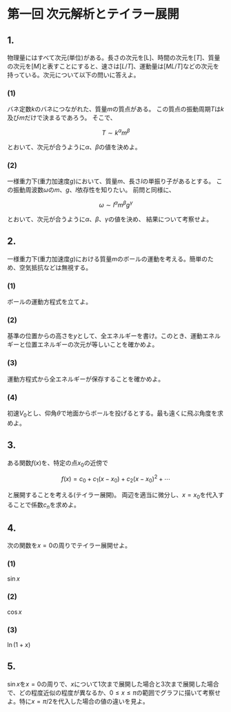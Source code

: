 # 第一回 次元解析とテイラー展開

## 1.

物理量にはすべて次元(単位)がある。長さの次元を[L]、時間の次元を$[T]$、質量の次元を$[M]$と表すことにすると、速さは$[L/T]$、運動量は$[M L/T]$などの次元を持っている。次元について以下の問いに答えよ。

### (1) 

バネ定数$k$のバネにつながれた、質量$m$の質点がある。
この質点の振動周期$T$は$k$及び$m$だけで決まるであろう。
そこで、

$$
T \sim k^{\alpha} m^{\beta} 
$$

とおいて、次元が合うように$\alpha$、$\beta$の値を決めよ。

### (2) 

一様重力下(重力加速度$g$)において、質量$m$、長さ$l$の単振り子があるとする。
この振動周波数$\omega$の$m$、$g$、$l$依存性を知りたい。
前問と同様に、

$$
\omega \sim l^{\alpha} m^{\beta} g^{\gamma}
$$

とおいて、次元が合うように$\alpha$、$\beta$、$\gamma$の値を決め、
結果について考察せよ。

## 2.

一様重力下(重力加速度$g$)における質量$m$のボールの運動を考える。簡単のため、空気抵抗などは無視する。

### (1)

ボールの運動方程式を立てよ。

### (2)

基準の位置からの高さを$y$として、全エネルギーを書け。このとき、運動エネルギーと位置エネルギーの次元が等しいことを確かめよ。

### (3)

運動方程式から全エネルギーが保存することを確かめよ。

### (4)

初速$V_0$とし、仰角$\theta$で地面からボールを投げるとする。最も遠くに飛ぶ角度を求めよ。

## 3.

ある関数$f(x)$を、特定の点$x_0$の近傍で

$$
f(x) = c_0 + c_1(x-x_0) + c_2 (x-x_0)^2 + \cdots 
$$

と展開することを考える(テイラー展開)。
両辺を適当に微分し、$x=x_0$を代入することで係数$c_n$を求めよ。

## 4.

次の関数を$x=0$の周りでテイラー展開せよ。

### (1)
$\sin x$ 

### (2) 
$\cos x$ 

### (3)
$\ln (1+x)$ 

## 5.

$\sin x$を$x=0$の周りで、$x$について1次まで展開した場合と3次まで展開した場合で、どの程度近似の程度が異なるか、$0 \le x \le \pi$の範囲でグラフに描いて考察せよ。特に$x = \pi/2$を代入した場合の値の違いを見よ。